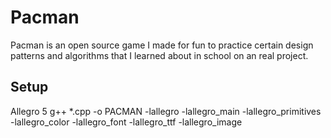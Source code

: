 # Pacman

Pacman is an open source game I made for fun to practice certain design patterns and algorithms that I learned about in school on an real project.

## Setup

Allegro 5
g++ *.cpp -o PACMAN -lallegro -lallegro_main -lallegro_primitives -lallegro_color -lallegro_font -lallegro_ttf -lallegro_image


